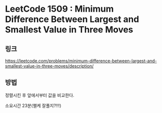 # LeetCode 1509 : Minimum Difference Between Largest and Smallest Value in Three Moves

## 링크
https://leetcode.com/problems/minimum-difference-between-largest-and-smallest-value-in-three-moves/description/

## 방법
정렬시킨 후 앞에서부터 값을 비교한다.



소요시간 23분(왤케 잘풀지?!!!)
